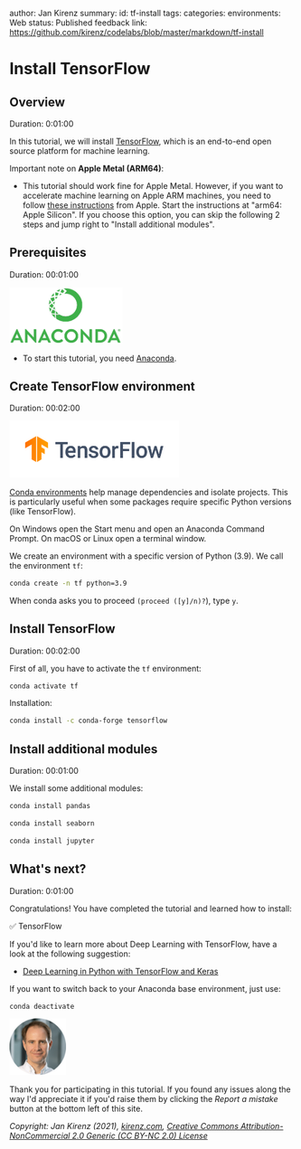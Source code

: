 author: Jan Kirenz
summary:
id: tf-install
tags:
categories:
environments: Web
status: Published
feedback link: https://github.com/kirenz/codelabs/blob/master/markdown/tf-install

# Install TensorFlow


## Overview
Duration: 0:01:00

In this tutorial, we will install [TensorFlow](https://www.tensorflow.org/), which is an end-to-end open source platform for machine learning.

Important note on **Apple Metal (ARM64)**: 

- This tutorial should work fine for Apple Metal. However, if you want to accelerate machine learning on Apple ARM machines, you need to follow [these instructions](https://developer.apple.com/metal/tensorflow-plugin/) from Apple. Start the instructions at "arm64: Apple Silicon". If you choose this option, you can skip the following 2 steps and jump right to "Install additional modules".

 
<!-- ------------------------ -->
## Prerequisites

Duration: 00:01:00

<img src="img/anaconda-logo.png" alt="Anaconda logo" width="200">  

- To start this tutorial, you need [Anaconda](https://kirenz.github.io/python-basics/docs/programming-toolkit.html#anaconda). 

<!-- ------------------------ -->
## Create TensorFlow environment
Duration: 00:02:00

<img src="img/tf-logo.png" alt="TensorFlow logo" width="300">  

[Conda environments](https://conda.io/projects/conda/en/latest/user-guide/tasks/manage-environments.html#creating-an-environment-with-commands
) help manage dependencies and isolate projects. This is particularly useful when some packages require specific Python versions (like TensorFlow).

On Windows open the Start menu and open an Anaconda Command Prompt. On macOS or Linux open a terminal window.

We create an environment with a specific version of Python (3.9). We call the environment ``tf``:

```bash
conda create -n tf python=3.9
```

When conda asks you to proceed ``(proceed ([y]/n)?``), type ``y``.


<!-- ------------------------ -->
## Install TensorFlow
Duration: 00:02:00

First of all, you have to activate the `tf` environment:

```bash
conda activate tf
```

Installation:


```bash
conda install -c conda-forge tensorflow 
```

<!-- ------------------------ -->
## Install additional modules
Duration: 00:01:00

We install some additional modules:

```bash
conda install pandas 
```

```bash
conda install seaborn 
```

```bash
conda install jupyter 
```

<!-- ------------------------ -->
## What's next?
Duration: 0:01:00

Congratulations! You have completed the tutorial and learned how to install:

✅ TensorFlow  

If you'd like to learn more about Deep Learning with TensorFlow, have a look at the following suggestion:

- [Deep Learning in Python with TensorFlow and Keras](https://kirenz.github.io/deep-learning/docs/intro.html)

If you want to switch back to your Anaconda base environment, just use:

```bash
conda deactivate
```

<img src="img/Jan.png" alt="Jan Kirenz" width="100">

Thank you for participating in this tutorial. If you found any issues along the way I'd appreciate it if you'd raise them by clicking the *Report a mistake* button at the bottom left of this site.

*Copyright: Jan Kirenz (2021), [kirenz.com](https://www.kirenz.com), [Creative Commons Attribution-NonCommercial 2.0 Generic (CC BY-NC 2.0) License](https://creativecommons.org/licenses/by-nc/2.0/)*
